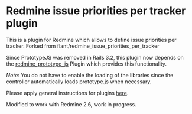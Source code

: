 Redmine issue priorities per tracker plugin
========================

This is a plugin for Redmine which allows to define issue priorities per tracker. Forked from flant/redmine_issue_priorities_per_tracker

Since PrototypeJS was removed in Rails 3.2, this plugin now depends on the [redmine_prototype_js](http://github.com/fschupp/redmine_prototype_js) Plugin which provides this functionality.

*_Note_*: You do not have to enable the loading of the libraries since the controller automatically loads prototype.js when necessary. 

Please apply general instructions for plugins [here](http://www.redmine.org/wiki/redmine/Plugins).

Modified to work with Redmine 2.6, work in progress. 
